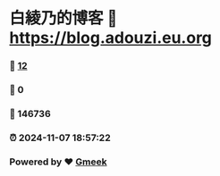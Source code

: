 # 白綾乃的博客 :link: https://blog.adouzi.eu.org 
### :page_facing_up: [12](https://blog.adouzi.eu.org/tag.html) 
### :speech_balloon: 0 
### :hibiscus: 146736 
### :alarm_clock: 2024-11-07 18:57:22 
### Powered by :heart: [Gmeek](https://github.com/Meekdai/Gmeek)
